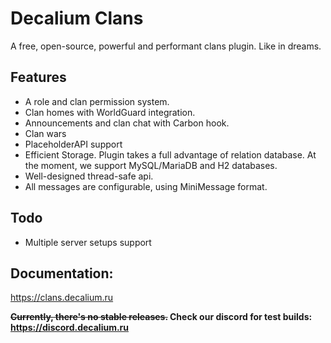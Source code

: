 # Decalium Clans

A free, open-source, powerful and performant clans plugin. Like in dreams.

## Features
- A role and clan permission system.
- Clan homes with WorldGuard integration.
- Announcements and clan chat with Carbon hook.
- Clan wars
- PlaceholderAPI support
- Efficient Storage. Plugin takes a full advantage of relation database. At the moment, we support MySQL/MariaDB and H2 databases. 
- Well-designed thread-safe api.
- All messages are configurable, using MiniMessage format.


## Todo
- Multiple server setups support

## Documentation:

https://clans.decalium.ru



~~<b>Currently, there's no stable releases.~~
Check our discord for test builds: https://discord.decalium.ru
